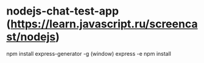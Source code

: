 # nodejs-chat-test-app (https://learn.javascript.ru/screencast/nodejs)

npm install express-generator -g (window)
express -e
npm install
